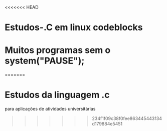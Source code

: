 <<<<<<< HEAD
# Estudos-.C em linux codeblocks
# Muitos programas sem o system("PAUSE"); 
=======
# Estudos da linguagem .c 
para aplicações de atividades universitárias
>>>>>>> 234f1f09c38f0fee863445443134d179884e5451
